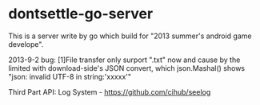 dontsettle-go-server
====================

This is a server write by go which build for "2013 summer's android game develope".

2013-9-2
bug:
	[1]File transfer only surport ".txt" now and cause by the limited with download-side's JSON convert, which json.Mashal() shows "json: invalid UTF-8 in string:'xxxxx'"


Third Part API:
	Log System - https://github.com/cihub/seelog